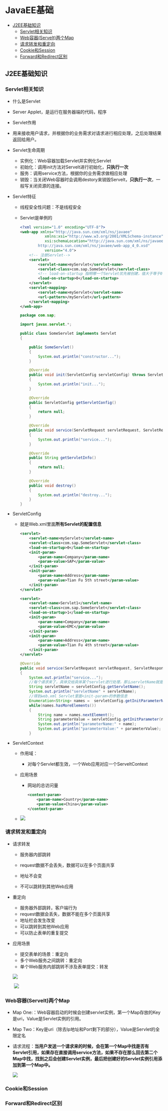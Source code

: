 #  JavaEE基础

- [J2EE基础知识](#J2EE基础知识)
    - [Servlet相关知识](#Servlet相关知识)
    - [Web容器(Servelt)两个Map](#Web容器(Servelt)两个Map)
    - [请求转发和重定向](#请求转发和重定向)
    - [Cookie和Session](#Cookie和Session)
    - [Forward和Redirect区别](#Forward和Redirect区别)

## J2EE基础知识

### Servlet相关知识

- 什么是Servlet
    
- Server Applet，是运行在服务器端的代码，程序
    
- Servlet作用
    
- 用来接收用户请求，并根据你的业务需求对请求进行相应处理，之后处理结果返回给用户。
    
- Servlet生命周期

    - 实例化：Web容器加载Servlet并实例化Servlet
    - 初始化：调用init方法对Servelt进行初始化，**只执行一次**
    - 服务：调用service方法，根据你的业务需求做相应处理
    - 销毁：当关闭Web容器时会调用destory来销毁Servelt，**只执行一次**，一般写关闭资源的连接。

- Servlet特征

    - 线程安全性问题：不是线程安全

    - Servlet是单例的

        ```xml
        <?xml version="1.0" encoding="UTF-8"?>
        <web-app xmlns="http://java.sun.com/xml/ns/javaee"
                   xmlns:xsi="http://www.w3.org/2001/XMLSchema-instance"
                   xsi:schemaLocation="http://java.sun.com/xml/ns/javaee
                http://java.sun.com/xml/ns/javaee/web-app_4_0.xsd"
                   version="4.0">
            <!-- 注册Servlet-->
            <servlet>
                <servlet-name>myServlet</servlet-name>
                <servlet-class>com.sap.SomeServlet</servlet-class>
                <!-- load-on-startup 指明哪一个Servlet优先被创建，值大于等于0，越小优先级越高-->
                <load-on-startup>0</load-on-startup> 
            </servlet>
            <servlet-mapping>
                <servlet-name>myServlet</servlet-name>
                <url-pattern>/myServlet</url-pattern>
            </servlet-mapping>
        </web-app>
        ```

        ```java
        package com.sap;
        
        import javax.servlet.*;
        
        public class SomeServlet implements Servlet
        {
        
            public SomeServlet()
            {
                System.out.println("constructor...");
            }
        
            @Override
            public void init(ServletConfig servletConfig) throws ServletException
            {
                System.out.println("init...");
            }
        
            @Override
            public ServletConfig getServletConfig()
            {
                return null;
            }
        
            @Override
            public void service(ServletRequest servletRequest, ServletResponse servletResponse) throws ServletException
            {
                System.out.println("service...");
            }
        
            @Override
            public String getServletInfo()
            {
                return null;
            }
        
            @Override
            public void destroy()
            {
                System.out.println("destroy...");
            }
        }
        ```

- ServletConfig

    - 就是Web.xml里面**所有Servlet的配置信息**

        ```xml
        <servlet>
            <servlet-name>myServlet</servlet-name>
            <servlet-class>com.sap.SomeServlet</servlet-class>
            <load-on-startup>0</load-on-startup>
            <init-param>
                <param-name>Company</param-name>
                <param-value>SAP</param-value>
            </init-param>
            <init-param>
                <param-name>Address</param-name>
                <param-value>Tian Fu 5th street</param-value>
            </init-param>
        </servlet>
        
        <servlet>
            <servlet-name>Servlet1</servlet-name>
            <servlet-class>com.sap.SomeServlet</servlet-class>
            <load-on-startup>1</load-on-startup>
            <init-param>
                <param-name>Company</param-name>
                <param-value>EMC</param-value>
            </init-param>
            <init-param>
                <param-name>Address</param-name>
                <param-value>Tian Fu 4th street</param-value>
            </init-param>
        </servlet>
        ```

        ```java
        @Override
        public void service(ServletRequest servletRequest, ServletResponse servletResponse) throws ServletException
        {
            System.out.println("service...");
            //每个请求来了，具体交给具体某个servlet进行处理，那么servletName就是当前的Servlet的name
            String servletName = servletConfig.getServletName(); 
            System.out.println("servletName" + servletName);
            //得到web.xml Servlet里面<init-param>的参数信息
            Enumeration<String> names =  servletConfig.getInitParameterNames();
            while(names.hasMoreElements())
            {
                String name = names.nextElement();
                String parameterValue = servletConfig.getInitParameter(name);
                System.out.println("parameterName:" + name);
                System.out.println("parameterValue:" + parameterValue);
            }
        ```

- ServletContext

    - 作用域：

        - 对每个Servlet都生效，一个Web应用对应一个ServeltContext

    - 应用场景

        - 网站的总访问量

            ```xml
            <context-param>
                <param-name>Country</param-name>
                <param-value>China</param-value>
            </context-param>
            ```

    - ![](./resource/img/J2EE/Servlet/ServletContext.png)

### 请求转发和重定向

- 请求转发

    - 服务器内部跳转

    - request数据不会丢失，数据可以在多个页面共享

    - 地址不会变

    - 不可以跳转到其他Web应用

        

- 重定向

    - 服务器外部跳转，客户端行为
    - request数据会丢失，数据不能在多个页面共享
    - 地址栏会发生改变
    - 可以跳转到其他Web应用
    - 可以防止表单的重复提交

- 应用场景

    - 提交表单的场景：重定向
    - 多个Web服务之间跳转：重定向
    - 单个Web服务内部跳转不涉及表单提交：转发

    ![](./resource/img/J2EE/Servlet/dispatch.png)

    ​	![](./resource/img/J2EE/Servlet/redirect.png)

### Web容器(Servelt)两个Map

- Map One:：Web容器启动的时候会创建servlet实例，第一个Map存放的Key是uri，Value是Servlet实例的引用。

- Map Two：Key是uri（除去Ip地址和Port剩下的部分），Value是Servlet的全限定名

- 请求流程：**当用户发送一个请求来的时候，会在第一个Map中找是否有Servlet引用，如果存在直接调用service方法，如果不存在那么回去第二个Map中找，找到之后会创建Servlet实例，最后把创建好的Servlet实例引用添加到第一个Map中。**

    ![](./resource/img/J2EE/Servlet/Servlet_Two_Maps.png)



### Cookie和Session

### Forward和Redirect区别